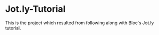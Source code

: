 # Jot.ly-Tutorial
This is the project which resulted from following along with Bloc's Jot.ly tutorial. 
